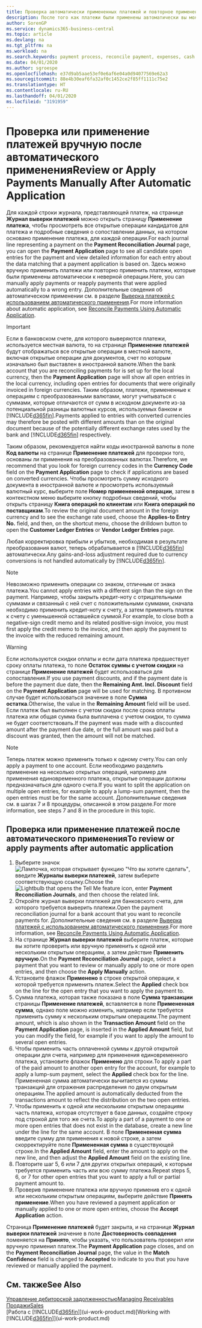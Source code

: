 ```yaml
---
title: Проверка автоматически примененных платежей и повторное применение платежей вручную | Документация Майкрософт
description: После того как платежи были применены автоматически вы можете просмотреть все операции платежей и вручную повторно применить те из них, которые были применены неверно.
author: SorenGP
ms.service: dynamics365-business-central
ms.topic: article
ms.devlang: na
ms.tgt_pltfrm: na
ms.workload: na
ms.search.keywords: payment process, reconcile payment, expenses, cash receipts
ms.date: 04/01/2020
ms.author: sgroespe
ms.openlocfilehash: e37d9ab5aae53ef0e6af6e04a0d94077569e62a3
ms.sourcegitcommit: 88e4b30eaf6fa32af0c1452ce2f85ff1111c75e2
ms.translationtype: HT
ms.contentlocale: ru-RU
ms.lasthandoff: 04/01/2020
ms.locfileid: "3191959"
---
```

# <a name="review-or-apply-payments-manually-after-automatic-application"></a><span data-ttu-id="aa19f-103">Проверка или применение платежей вручную после автоматического применения</span><span class="sxs-lookup"><span data-stu-id="aa19f-103">Review or Apply Payments Manually After Automatic Application</span></span>
<span data-ttu-id="aa19f-104">Для каждой строки журнала, представляющей платеж, на странице **Журнал выверки платежей** можно открыть страницу **Применение платежа**, чтобы просмотреть все открытые операции кандидатов для платежа и подробные сведения о сопоставлении данных, на котором основано применение платежа, для каждой операции.</span><span class="sxs-lookup"><span data-stu-id="aa19f-104">For each journal line representing a payment on the **Payment Reconciliation Journal** page, you can open the **Payment Application** page to see all candidate open entries for the payment and view detailed information for each entry about the data matching that a payment application is based on.</span></span> <span data-ttu-id="aa19f-105">Здесь можно вручную применить платежи или повторно применить платежи, которые были применены автоматически к неверной операции.</span><span class="sxs-lookup"><span data-stu-id="aa19f-105">Here, you can manually apply payments or reapply payments that were applied automatically to a wrong entry.</span></span> <span data-ttu-id="aa19f-106">Дополнительные сведения об автоматическом применении см. в разделе [Выверка платежей с использованием автоматического применения](receivables-how-reconcile-payments-auto-application.md).</span><span class="sxs-lookup"><span data-stu-id="aa19f-106">For more information about automatic application, see [Reconcile Payments Using Automatic Application](receivables-how-reconcile-payments-auto-application.md).</span></span>

> [!IMPORTANT]  
>   <span data-ttu-id="aa19f-107">Если в банковском счете, для которого выверяются платежи, используется местная валюта, то на странице **Применение платежей** будут отображаться все открытые операции в местной валюте, включая открытые операции для документов, счет по которым изначально был выставлен в иностранной валюте.</span><span class="sxs-lookup"><span data-stu-id="aa19f-107">When the bank account that you are reconciling payments for is set up for the local currency, then the **Payment Application** page will show all open entries in the local currency, including open entries for documents that were originally invoiced in foreign currencies.</span></span> <span data-ttu-id="aa19f-108">Таким образом, платежи, примененные к операциям с преобразованными валютами, могут учитываться с суммами, которые отличаются от сумм в исходном документе из-за потенциальной разницы валютных курсов, используемых банком и [!INCLUDE[d365fin](includes/d365fin_md.md)].</span><span class="sxs-lookup"><span data-stu-id="aa19f-108">Payments applied to entries with converted currencies may therefore be posted with different amounts than on the original document because of the potentially different exchange rates used by the bank and [!INCLUDE[d365fin](includes/d365fin_md.md)] respectively.</span></span>

<span data-ttu-id="aa19f-109">Таким образом, рекомендуется найти коды иностранной валюты в поле **Код валюты** на странице **Применение платежей** для проверки того, основаны ли применения на преобразованных валютах.</span><span class="sxs-lookup"><span data-stu-id="aa19f-109">Therefore, we recommend that you look for foreign currency codes in the **Currency Code** field on the **Payment Application** page to check if applications are based on converted currencies.</span></span> <span data-ttu-id="aa19f-110">Чтобы просмотреть сумму исходного документа в иностранной валюте и просмотреть используемый валютный курс, выберите поле **Номер примененной операции**, затем в контекстном меню выберите кнопку подробных сведений, чтобы открыть страницу **Книга операций по клиентам** или **Книга операций по поставщикам**.</span><span class="sxs-lookup"><span data-stu-id="aa19f-110">To review the original document amount in the foreign currency and to see the exchange rate used, choose the **Applies-to Entry No.** field, and then, on the shortcut menu, choose the drilldown button to open the **Customer Ledger Entries** or **Vendor Ledger Entries** page.</span></span>

<span data-ttu-id="aa19f-111">Любая корректировка прибыли и убытков, необходимая в результате преобразования валют, теперь обрабатывается в [!INCLUDE[d365fin](includes/d365fin_md.md)] автоматически.</span><span class="sxs-lookup"><span data-stu-id="aa19f-111">Any gains-and-loss adjustment required due to currency conversions is not handled automatically by [!INCLUDE[d365fin](includes/d365fin_md.md)].</span></span>

> [!NOTE]  
>   <span data-ttu-id="aa19f-112">Невозможно применить операции со знаком, отличным от знака платежа.</span><span class="sxs-lookup"><span data-stu-id="aa19f-112">You cannot apply entries with a different sign than the sign on the payment.</span></span> <span data-ttu-id="aa19f-113">Например, чтобы закрыть кредит-ноту с отрицательными суммами и связанный с ней счет с положительными суммами, сначала необходимо применить кредит-ноту к счету, а затем применить платеж к счету с уменьшенной оставшейся суммой.</span><span class="sxs-lookup"><span data-stu-id="aa19f-113">For example, to close both a negative-sign credit memo and its related positive-sign invoice, you must first apply the credit memo to the invoice, and then apply the payment to the invoice with the reduced remaining amount.</span></span>

> [!WARNING]  
>   <span data-ttu-id="aa19f-114">Если используются скидки оплаты и если дата платежа предшествует сроку оплаты платежа, то поле **Остаток суммы с учетом скидки** на странице **Применение платежей** будет использоваться для сопоставления.</span><span class="sxs-lookup"><span data-stu-id="aa19f-114">If you use payment discounts, and if the payment date is before the payment due date, then the **Remaining Amt. Incl. Discount** field on the **Payment Application** page will be used for matching.</span></span> <span data-ttu-id="aa19f-115">В противном случае будет использоваться значение в поле **Сумма остатка**.</span><span class="sxs-lookup"><span data-stu-id="aa19f-115">Otherwise, the value in the **Remaining Amount** field will be used.</span></span> <span data-ttu-id="aa19f-116">Если платеж был выполнен с учетом скидки после срока оплаты платежа или общая сумма была выплачена с учетом скидки, то сумма не будет соответствовать.</span><span class="sxs-lookup"><span data-stu-id="aa19f-116">If the payment was made with a discounted amount after the payment due date, or the full amount was paid but a discount was granted, then the amount will not be matched.</span></span>

> [!NOTE]  
>   <span data-ttu-id="aa19f-117">Теперь платеж можно применить только к одному счету.</span><span class="sxs-lookup"><span data-stu-id="aa19f-117">You can only apply a payment to one account.</span></span> <span data-ttu-id="aa19f-118">Если необходимо разделить применение на несколько открытых операций, например для применения единовременного платежа, открытые операции должны предназначаться для одного счета.</span><span class="sxs-lookup"><span data-stu-id="aa19f-118">If you want to split the application on multiple open entries, for example to apply a lump-sum payment, then the open entries must be for the same account.</span></span> <span data-ttu-id="aa19f-119">Дополнительные сведения см. в шагах 7 и 8 процедуры, описанной в этом разделе.</span><span class="sxs-lookup"><span data-stu-id="aa19f-119">For more information, see steps 7 and 8 in the procedure in this topic.</span></span>

## <a name="to-review-or-apply-payments-after-automatic-application"></a><span data-ttu-id="aa19f-120">Проверка или применение платежей после автоматического применения</span><span class="sxs-lookup"><span data-stu-id="aa19f-120">To review or apply payments after automatic application</span></span>
1. <span data-ttu-id="aa19f-121">Выберите значок ![Лампочка, которая открывает функцию "Что вы хотите сделать"](media/ui-search/search_small.png "Что вы хотите сделать"), введите **Журналы выверки платежей**, затем выберите соответствующую ссылку.</span><span class="sxs-lookup"><span data-stu-id="aa19f-121">Choose the ![Lightbulb that opens the Tell Me feature](media/ui-search/search_small.png "Tell me what you want to do") icon, enter **Payment Reconciliation Journals**, and then choose the related link.</span></span>
2. <span data-ttu-id="aa19f-122">Откройте журнал выверки платежей для банковского счета, для которого требуется выверить платежи.</span><span class="sxs-lookup"><span data-stu-id="aa19f-122">Open the payment reconciliation journal for a bank account that you want to reconcile payments for.</span></span> <span data-ttu-id="aa19f-123">Дополнительные сведения см. в разделе [Выверка платежей с использованием автоматического применения](receivables-how-reconcile-payments-auto-application.md).</span><span class="sxs-lookup"><span data-stu-id="aa19f-123">For more information, see [Reconcile Payments Using Automatic Application](receivables-how-reconcile-payments-auto-application.md).</span></span>
3. <span data-ttu-id="aa19f-124">На странице **Журнал выверки платежей** выберите платеж, которые вы хотите проверить или вручную применить к одной или нескольким открытым операциям, а затем действие **Применить вручную**.</span><span class="sxs-lookup"><span data-stu-id="aa19f-124">On the **Payment Reconciliation Journal** page, select a payment that you want to review or manually apply to one or more open entries, and then choose the **Apply Manually** action.</span></span>
4. <span data-ttu-id="aa19f-125">Установите флажок **Применено** в строке открытой операции, к которой требуется применить платеж.</span><span class="sxs-lookup"><span data-stu-id="aa19f-125">Select the **Applied** check box on the line for the open entry that you want to apply the payment to.</span></span>
5. <span data-ttu-id="aa19f-126">Сумма платежа, которая также показана в поле **Сумма транзакции** страницы **Применение платежей**, вставляется в поле **Примененная сумма**, однако поле можно изменить, например если требуется применить сумму к нескольким открытым операциям.</span><span class="sxs-lookup"><span data-stu-id="aa19f-126">The payment amount, which is also shown in the **Transaction Amount** field on the **Payment Application** page, is inserted in the **Applied Amount** field, but you can modify the field, for example if you want to apply the amount to several open entries.</span></span>
6. <span data-ttu-id="aa19f-127">Чтобы применить часть оплаченной суммы к другой открытой операции для счета, например для применения единовременного платежа, установите флажок **Применено** для строки.</span><span class="sxs-lookup"><span data-stu-id="aa19f-127">To apply a part of the paid amount to another open entry for the account, for example to apply a lump-sum payment, select the **Applied** check box for the line.</span></span> <span data-ttu-id="aa19f-128">Примененная сумма автоматически вычитается из суммы транзакций для отражения распределения по двум открытым операциям.</span><span class="sxs-lookup"><span data-stu-id="aa19f-128">The applied amount is automatically deducted from the transactions amount to reflect the distribution on the two open entries.</span></span>
7. <span data-ttu-id="aa19f-129">Чтобы применить к одной или нескольким открытым операциям часть платежа, которая отсутствует в базе данных, создайте строку под строкой для того же счета.</span><span class="sxs-lookup"><span data-stu-id="aa19f-129">To apply a part of a payment to one or more open entries that does not exist in the database, create a new line under the line for the same account.</span></span> <span data-ttu-id="aa19f-130">В поле **Примененная сумма** введите сумму для применения к новой строке, а затем скорректируйте поле **Примененная сумма** в существующей строке.</span><span class="sxs-lookup"><span data-stu-id="aa19f-130">In the **Applied Amount** field, enter the amount to apply on the new line, and then adjust the **Applied Amount** field on the existing line.</span></span>
8. <span data-ttu-id="aa19f-131">Повторите шаг 5, 6 или 7 для других открытых операций, к которым требуется применить часть или всю сумму платежа.</span><span class="sxs-lookup"><span data-stu-id="aa19f-131">Repeat steps 5, 6, or 7 for other open entries that you want to apply a full or partial payment amount to.</span></span>
9. <span data-ttu-id="aa19f-132">Проверив применение платежа или вручную применив его к одной или нескольким открытым операциям, выберите действие **Принять применение**.</span><span class="sxs-lookup"><span data-stu-id="aa19f-132">When you have reviewed a payment application or manually applied to one or more open entries, choose the **Accept Application** action.</span></span>

<span data-ttu-id="aa19f-133">Страница **Применение платежей** будет закрыта, и на странице **Журнал выверки платежей** значение в поле **Достоверность совпадения** поменяется на **Принято**, чтобы указать, что пользователь проверил или вручную применил платеж.</span><span class="sxs-lookup"><span data-stu-id="aa19f-133">The **Payment Application** page  closes, and on the **Payment Reconciliation Journal** page, the value in the **Match Confidence** field is changed to **Accepted** to indicate to you that you have reviewed or manually applied the payment.</span></span>

## <a name="see-also"></a><span data-ttu-id="aa19f-134">См. также</span><span class="sxs-lookup"><span data-stu-id="aa19f-134">See Also</span></span>
[<span data-ttu-id="aa19f-135">Управление дебиторской задолженностью</span><span class="sxs-lookup"><span data-stu-id="aa19f-135">Managing Receivables</span></span>](receivables-manage-receivables.md)  
[<span data-ttu-id="aa19f-136">Продажи</span><span class="sxs-lookup"><span data-stu-id="aa19f-136">Sales</span></span>](sales-manage-sales.md)  
<span data-ttu-id="aa19f-137">[Работа с [!INCLUDE[d365fin](includes/d365fin_md.md)]](ui-work-product.md)</span><span class="sxs-lookup"><span data-stu-id="aa19f-137">[Working with [!INCLUDE[d365fin](includes/d365fin_md.md)]](ui-work-product.md)</span></span>
